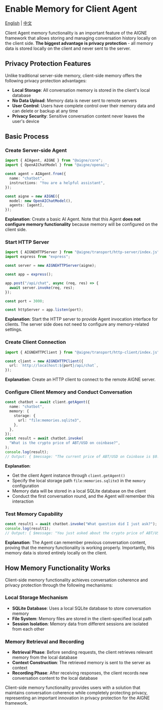 # Enable Memory for Client Agent

[English](./enable-memory-for-client-agent.md) | [中文](./enable-memory-for-client-agent.zh.md)

Client Agent memory functionality is an important feature of the AIGNE framework that allows storing and managing conversation history locally on the client side. **The biggest advantage is privacy protection** - all memory data is stored locally on the client and never sent to the server.

## Privacy Protection Features

Unlike traditional server-side memory, client-side memory offers the following privacy protection advantages:

* **Local Storage**: All conversation memory is stored in the client's local database
* **No Data Upload**: Memory data is never sent to remote servers
* **User Control**: Users have complete control over their memory data and can delete or backup at any time
* **Privacy Security**: Sensitive conversation content never leaves the user's device

## Basic Process

### Create Server-side Agent

```ts file="../../docs-examples/test/build-first-agent.test.ts" region="example-client-agent-memory-create-agent"
import { AIAgent, AIGNE } from "@aigne/core";
import { OpenAIChatModel } from "@aigne/openai";

const agent = AIAgent.from({
  name: "chatbot",
  instructions: "You are a helpful assistant",
});

const aigne = new AIGNE({
  model: new OpenAIChatModel(),
  agents: [agent],
});
```

**Explanation**: Create a basic AI Agent. Note that this Agent **does not configure memory functionality** because memory will be configured on the client side.

### Start HTTP Server

```ts file="../../docs-examples/test/build-first-agent.test.ts" region="example-client-agent-memory-create-server"
import { AIGNEHTTPServer } from "@aigne/transport/http-server/index.js";
import express from "express";

const server = new AIGNEHTTPServer(aigne);

const app = express();

app.post("/api/chat", async (req, res) => {
  await server.invoke(req, res);
});

const port = 3000;

const httpServer = app.listen(port);
```

**Explanation**: Start the HTTP server to provide Agent invocation interface for clients. The server side does not need to configure any memory-related settings.

### Create Client Connection

```ts file="../../docs-examples/test/build-first-agent.test.ts" region="example-client-agent-memory-create-client"
import { AIGNEHTTPClient } from "@aigne/transport/http-client/index.js";

const client = new AIGNEHTTPClient({
  url: `http://localhost:${port}/api/chat`,
});
```

**Explanation**: Create an HTTP client to connect to the remote AIGNE server.

### Configure Client Memory and Conduct Conversation

```ts file="../../docs-examples/test/build-first-agent.test.ts" region="example-client-agent-memory-invoke-agent" exclude_imports
const chatbot = await client.getAgent({
  name: "chatbot",
  memory: {
    storage: {
      url: "file:memories.sqlite3",
    },
  },
});
const result = await chatbot.invoke(
  "What is the crypto price of ABT/USD on coinbase?",
);
console.log(result);
// Output: { $message: "The current price of ABT/USD on Coinbase is $0.9684." }
```

**Explanation**:

* Get the client Agent instance through `client.getAgent()`
* Specify the local storage path `file:memories.sqlite3` in the `memory` configuration
* Memory data will be stored in a local SQLite database on the client
* Conduct the first conversation round, and the Agent will remember this interaction

### Test Memory Capability

```ts file="../../docs-examples/test/build-first-agent.test.ts" region="example-client-agent-memory-invoke-agent-1" exclude_imports
const result1 = await chatbot.invoke("What question did I just ask?");
console.log(result1);
// Output: { $message: "You just asked about the crypto price of ABT/USD on Coinbase." }
```

**Explanation**: The Agent can remember previous conversation content, proving that the memory functionality is working properly. Importantly, this memory data is stored entirely locally on the client.

## How Memory Functionality Works

Client-side memory functionality achieves conversation coherence and privacy protection through the following mechanisms:

### Local Storage Mechanism

* **SQLite Database**: Uses a local SQLite database to store conversation memory
* **File System**: Memory files are stored in the client-specified local path
* **Session Isolation**: Memory data from different sessions are isolated from each other

### Memory Retrieval and Recording

* **Retrieval Phase**: Before sending requests, the client retrieves relevant memory from the local database
* **Context Construction**: The retrieved memory is sent to the server as context
* **Recording Phase**: After receiving responses, the client records new conversation content to the local database

Client-side memory functionality provides users with a solution that maintains conversation coherence while completely protecting privacy, representing an important innovation in privacy protection for the AIGNE framework.
